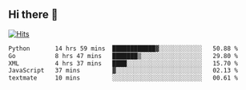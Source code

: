 ## Hi there 👋

<!--
**alihaqberdi/alihaqberdi** is a ✨ _special_ ✨ repository because its `README.md` (this file) appears on your GitHub profile.

Here are some ideas to get you started:

- 🔭 I’m currently working on ...
- 🌱 I’m currently learning ...
- 👯 I’m looking to collaborate on ...
- 🤔 I’m looking for help with ...
- 💬 Ask me about ...
- 📫 How to reach me: ...
- 😄 Pronouns: ...
- ⚡ Fun fact: ...
-->

[![Hits](https://hits.sh/github.com/alihaqberdi.svg)](https://hits.sh/github.com/alihaqberdi/)

<!--START_SECTION:waka-->

```txt
Python       14 hrs 59 mins  ████████████▓░░░░░░░░░░░░   50.88 %
Go           8 hrs 47 mins   ███████▒░░░░░░░░░░░░░░░░░   29.80 %
XML          4 hrs 37 mins   ████░░░░░░░░░░░░░░░░░░░░░   15.70 %
JavaScript   37 mins         ▓░░░░░░░░░░░░░░░░░░░░░░░░   02.13 %
textmate     10 mins         ░░░░░░░░░░░░░░░░░░░░░░░░░   00.61 %
```

<!--END_SECTION:waka-->
